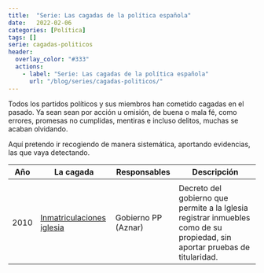 ```yaml
---
title:  "Serie: Las cagadas de la política española"
date:   2022-02-06
categories: [Política]
tags: []
serie: cagadas-politicos
header:
  overlay_color: "#333"
  actions:
    - label: "Serie: Las cagadas de la política española"
      url: "/blog/series/cagadas-politicos/"
---
```


Todos los partidos políticos y sus miembros han cometido cagadas en el pasado. Ya sean sean por acción u omisión, de buena o mala fé, como errores, promesas no cumplidas, mentiras e incluso delitos, muchas se acaban olvidando.

Aquí pretendo ir recogiendo de manera sistemática, aportando evidencias, las que vaya detectando.

| Año	| La cagada | Responsables	| Descripción |
| ----- | --------- | ------------- |------------ |
|												  |
| 2010  | [Inmatriculaciones iglesia](inmatriculaciones-iglesia) | Gobierno PP (Aznar) | Decreto del gobierno que permite a la Iglesia registrar inmuebles como de su propiedad, sin aportar pruebas de titularidad. |
